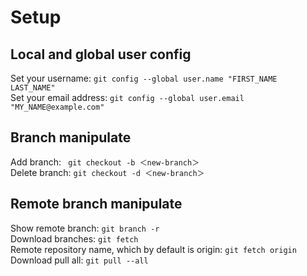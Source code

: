 # Setup

## Local and global user config 

Set your username: ```git config --global user.name "FIRST_NAME LAST_NAME"```  
Set your email address: ```git config --global user.email "MY_NAME@example.com"```

## Branch manipulate

Add branch: ``` git checkout -b ＜new-branch＞```  
Delete branch: ``` git checkout -d ＜new-branch＞ ```

## Remote branch manipulate

Show remote branch: ``` git branch -r ```   
Download branches: ``` git fetch ```  
Remote repository name, which by default is origin: ``` git fetch origin ```  
Download pull all: ``` git pull --all ```

